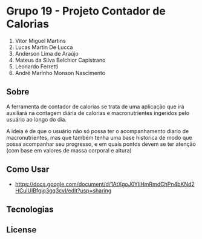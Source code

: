# Grupo 19 - Projeto Contador de Calorias 

1. Vitor Miguel Martins
1. Lucas Martin De Lucca 
1. Anderson Lima de Araújo 
1. Mateus da Silva Belchior Capistrano
1. Leonardo Ferretti
1. André Marinho Monson Nascimento 

## Sobre
A ferramenta de contador de calorias se trata de uma aplicação que irá auxiliará na contagem diária de calorias e macronutrientes ingeridos pelo usuário ao longo do dia.

A ideia é de que o usuário não só possa ter o acompanhamento diario de macronutrientes, mas que também tenha uma base historica de modo que possa acompanhar seu progresso, e em quais pontos devem se ter atenção (com base em valores de massa corporal e altura)

## Como Usar

* https://docs.google.com/document/d/1AtXgoJ0YIlHmRmdChPn4bKNd2HCulUlBfgiq3gq3cvI/edit?usp=sharing

## Tecnologias

## License
